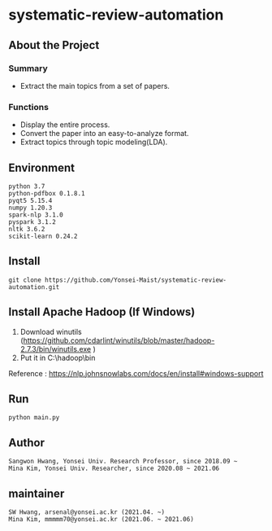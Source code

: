 # systematic-review-automation

## About the Project

### Summary
- Extract the main topics from a set of papers.

### Functions
- Display the entire process.
- Convert the paper into an easy-to-analyze format.
- Extract topics through topic modeling(LDA).


## Environment
```
python 3.7
python-pdfbox 0.1.8.1
pyqt5 5.15.4
numpy 1.20.3
spark-nlp 3.1.0
pyspark 3.1.2
nltk 3.6.2
scikit-learn 0.24.2
```

## Install
```
git clone https://github.com/Yonsei-Maist/systematic-review-automation.git
```

## Install Apache Hadoop (If Windows)
1. Download winutils (https://github.com/cdarlint/winutils/blob/master/hadoop-2.7.3/bin/winutils.exe )  
2. Put it in C:\hadoop\bin  

Reference : https://nlp.johnsnowlabs.com/docs/en/install#windows-support

## Run
```
python main.py
```

## Author
```
Sangwon Hwang, Yonsei Univ. Research Professor, since 2018.09 ~
Mina Kim, Yonsei Univ. Researcher, since 2020.08 ~ 2021.06
```

## maintainer
```
SW Hwang, arsenal@yonsei.ac.kr (2021.04. ~)
Mina Kim, mmmmm70@yonsei.ac.kr (2021.06. ~ 2021.06)
```
